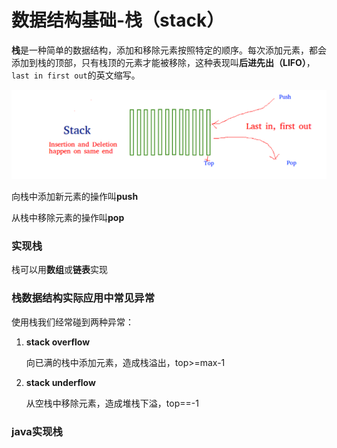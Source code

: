 # 数据结构基础-栈（stack）

**栈**是一种简单的数据结构，添加和移除元素按照特定的顺序。每次添加元素，都会添加到栈的顶部，只有栈顶的元素才能被移除，这种表现叫**后进先出（LIFO）**，` last in first out `的英文缩写。

![image-stack](assets\image-stack.png)

向栈中添加新元素的操作叫**push**

从栈中移除元素的操作叫**pop**

### 实现栈

栈可以用**数组**或**链表**实现

### 栈数据结构实际应用中常见异常

使用栈我们经常碰到两种异常：

1. **stack overflow**

   向已满的栈中添加元素，造成栈溢出，top>=max-1

2. **stack underflow**

   从空栈中移除元素，造成堆栈下溢，top==-1

### java实现栈